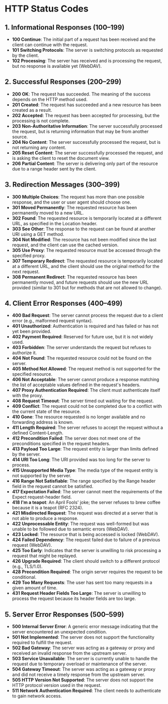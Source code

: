 # HTTP Status Codes

## 1. Informational Responses (100–199)

- **100 Continue**: The initial part of a request has been received and the client can continue with the request.
- **101 Switching Protocols**: The server is switching protocols as requested by the client.
- **102 Processing**: The server has received and is processing the request, but no response is available yet (WebDAV).

## 2. Successful Responses (200–299)

- **200 OK**: The request has succeeded. The meaning of the success depends on the HTTP method used.
- **201 Created**: The request has succeeded and a new resource has been created as a result.
- **202 Accepted**: The request has been accepted for processing, but the processing is not complete.
- **203 Non-Authoritative Information**: The server successfully processed the request, but is returning information that may be from another source.
- **204 No Content**: The server successfully processed the request, but is not returning any content.
- **205 Reset Content**: The server successfully processed the request, and is asking the client to reset the document view.
- **206 Partial Content**: The server is delivering only part of the resource due to a range header sent by the client.

## 3. Redirection Messages (300–399)

- **300 Multiple Choices**: The request has more than one possible response, and the user or user agent should choose one.
- **301 Moved Permanently**: The requested resource has been permanently moved to a new URL.
- **302 Found**: The requested resource is temporarily located at a different URL, as specified in the Location header.
- **303 See Other**: The response to the request can be found at another URI using a GET method.
- **304 Not Modified**: The resource has not been modified since the last request, and the client can use the cached version.
- **305 Use Proxy**: The requested resource must be accessed through the specified proxy.
- **307 Temporary Redirect**: The requested resource is temporarily located at a different URL, and the client should use the original method for the next request.
- **308 Permanent Redirect**: The requested resource has been permanently moved, and future requests should use the new URL provided (similar to 301 but for methods that are not allowed to change).

## 4. Client Error Responses (400–499)

- **400 Bad Request**: The server cannot process the request due to a client error (e.g., malformed request syntax).
- **401 Unauthorized**: Authentication is required and has failed or has not yet been provided.
- **402 Payment Required**: Reserved for future use, but it is not widely used.
- **403 Forbidden**: The server understands the request but refuses to authorize it.
- **404 Not Found**: The requested resource could not be found on the server.
- **405 Method Not Allowed**: The request method is not supported for the specified resource.
- **406 Not Acceptable**: The server cannot produce a response matching the list of acceptable values defined in the request's headers.
- **407 Proxy Authentication Required**: The client must authenticate itself with the proxy.
- **408 Request Timeout**: The server timed out waiting for the request.
- **409 Conflict**: The request could not be completed due to a conflict with the current state of the resource.
- **410 Gone**: The resource requested is no longer available and no forwarding address is known.
- **411 Length Required**: The server refuses to accept the request without a defined Content-Length.
- **412 Precondition Failed**: The server does not meet one of the preconditions specified in the request headers.
- **413 Payload Too Large**: The request entity is larger than limits defined by the server.
- **414 URI Too Long**: The URI provided was too long for the server to process.
- **415 Unsupported Media Type**: The media type of the request entity is not supported by the server.
- **416 Range Not Satisfiable**: The range specified by the Range header field in the request cannot be satisfied.
- **417 Expectation Failed**: The server cannot meet the requirements of the Expect request-header field.
- **418 I'm a teapot**: An April Fools' joke; the server refuses to brew coffee because it is a teapot (RFC 2324).
- **421 Misdirected Request**: The request was directed at a server that is not able to produce a response.
- **422 Unprocessable Entity**: The request was well-formed but was unable to be followed due to semantic errors (WebDAV).
- **423 Locked**: The resource that is being accessed is locked (WebDAV).
- **424 Failed Dependency**: The request failed due to failure of a previous request (WebDAV).
- **425 Too Early**: Indicates that the server is unwilling to risk processing a request that might be replayed.
- **426 Upgrade Required**: The client should switch to a different protocol (e.g., TLS/1.0).
- **428 Precondition Required**: The origin server requires the request to be conditional.
- **429 Too Many Requests**: The user has sent too many requests in a given amount of time.
- **431 Request Header Fields Too Large**: The server is unwilling to process the request because its header fields are too large.

## 5. Server Error Responses (500–599)

- **500 Internal Server Error**: A generic error message indicating that the server encountered an unexpected condition.
- **501 Not Implemented**: The server does not support the functionality required to fulfill the request.
- **502 Bad Gateway**: The server was acting as a gateway or proxy and received an invalid response from the upstream server.
- **503 Service Unavailable**: The server is currently unable to handle the request due to temporary overload or maintenance of the server.
- **504 Gateway Timeout**: The server was acting as a gateway or proxy and did not receive a timely response from the upstream server.
- **505 HTTP Version Not Supported**: The server does not support the HTTP protocol version used in the request.
- **511 Network Authentication Required**: The client needs to authenticate to gain network access.

